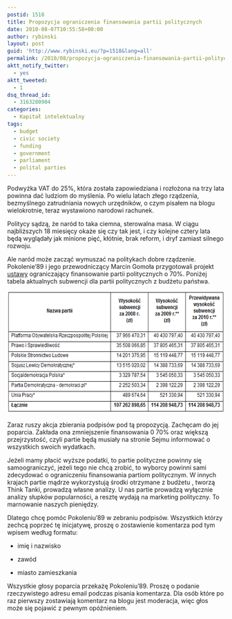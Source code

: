 ```yaml
---
postid: 1518
title: Propozycja ograniczenia finansowania partii politycznych
date: 2010-08-07T10:55:58+00:00
author: rybinski
layout: post
guid: 'http://www.rybinski.eu/?p=1518&lang=all'
permalink: /2010/08/propozycja-ograniczenia-finansowania-partii-politycznych/
aktt_notify_twitter:
  - yes
aktt_tweeted:
  - 1
dsq_thread_id:
  - 3163280904
categories:
  - Kapitał intelektualny
tags:
  - budget
  - civic society
  - funding
  - government
  - parliament
  - polital parties
---
```

Podwyżka VAT do 25%, która została zapowiedziana i rozłożona na trzy lata powinna dać ludziom do myślenia. Po wielu latach złego rządzenia, bezmyślnego zatrudniania nowych urzędników, o czym pisałem na blogu wielokrotnie, teraz wystawiono narodowi rachunek.

Politycy sądzą, że naród to taka ciemna, sterowalna masa. W ciągu najbliższych 18 miesięcy okaże się czy tak jest, i czy kolejne cztery lata będą wyglądały jak minione pięć, kłótnie, brak reform, i dryf zamiast silnego rozwoju.

Ale naród może zacząć wymuszać na politykach dobre rządzenie. Pokolenie’89 i jego przewodniczący Marcin Gomoła przygotowali projekt [ustawy](http://resources.rybinski.eu/resources/viewResource:7dba87b0-a1fd-11df-94d6-001b24eff4d8) ograniczający finansowanie partii politycznych o 70%. Poniżej tabela aktualnych subwencji dla partii politycznych z budżetu państwa.

<img class="aligncenter size-full wp-image-1520" title="Subwencja_partie" src="/uploads/Subwencja_partie.png" alt="Subwencja_partie" width="590" height="284" />

Zaraz ruszy akcja zbierania podpisów pod tą propozycją. Zachęcam do jej poparcia. Zakłada ona zmniejszenie finansowania 0 70% oraz większą przejrzystość, czyli partie będą musiały na stronie Sejmu informować o wszystkich swoich wydatkach.

<!--more-->Jeżeli mamy płacić wyższe podatki, to partie polityczne powinny się samoograniczyć, jeżeli tego nie chcą zrobić, to wyborcy powinni sami zdecydować o ograniczeniu finansowania partiom politycznym. W innych krajach partie mądrze wykorzystują środki otrzymane z budżetu , tworzą Think Tanki, prowadzą własne analizy. U nas partie prowadzą wyłącznie analizy słupków popularności, a resztę wydają na marketing polityczny. To marnowanie naszych pieniędzy.

Dlatego chcę pomóc Pokoleniu’89 w zebraniu podpisów. Wszystkich którzy zechcą poprzeć tę inicjatywę, proszę o zostawienie komentarza pod tym wpisem według formatu:

- imię i nazwisko

- zawód

- miasto zamieszkania

Wszystkie głosy poparcia przekażę Pokoleniu’89. Proszę o podanie rzeczywistego adresu email podczas pisania komentarza. Dla osób które po raz pierwszy zostawiają komentarz na blogu jest moderacja, więc głos może się pojawić z pewnym opóźnieniem.
